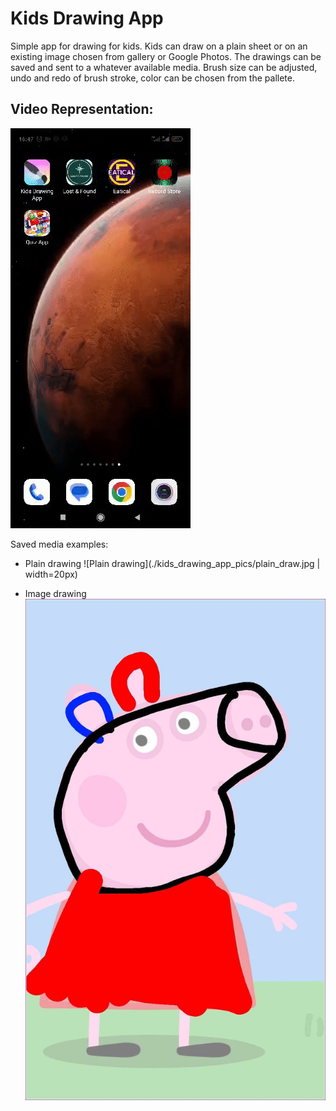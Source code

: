 # Kids Drawing App

Simple app for drawing for kids. Kids can draw on a plain sheet or on an existing image chosen from gallery or Google Photos. The drawings can be saved and sent to a whatever available media. Brush size can be adjusted, undo and redo of brush stroke, color can be chosen from the pallete.

## Video Representation:

![Example Video](./kids_drawing_app_pics/draw_gif.gif)

Saved media examples:

* Plain drawing
![Plain drawing](./kids_drawing_app_pics/plain_draw.jpg | width=20px)

* Image drawing
![Image drawing](./kids_drawing_app_pics/image_draw.jpg)
